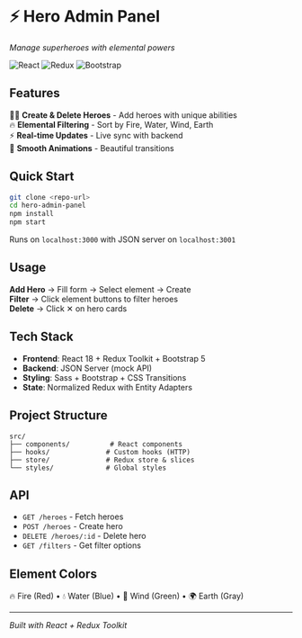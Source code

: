 # ⚡ Hero Admin Panel

*Manage superheroes with elemental powers*

![React](https://img.shields.io/badge/React-18.3.1-61DAFB?logo=react) ![Redux](https://img.shields.io/badge/Redux_Toolkit-2.2.5-764ABC?logo=redux) ![Bootstrap](https://img.shields.io/badge/Bootstrap-5.3.3-7952B3?logo=bootstrap)

## Features

🦸‍♂️ **Create & Delete Heroes** - Add heroes with unique abilities  
🔥 **Elemental Filtering** - Sort by Fire, Water, Wind, Earth  
⚡ **Real-time Updates** - Live sync with backend  
🎨 **Smooth Animations** - Beautiful transitions  

## Quick Start

```bash
git clone <repo-url>
cd hero-admin-panel
npm install
npm start
```

Runs on `localhost:3000` with JSON server on `localhost:3001`

## Usage

**Add Hero** → Fill form → Select element → Create  
**Filter** → Click element buttons to filter heroes  
**Delete** → Click ✕ on hero cards  

## Tech Stack

- **Frontend**: React 18 + Redux Toolkit + Bootstrap 5
- **Backend**: JSON Server (mock API)
- **Styling**: Sass + Bootstrap + CSS Transitions
- **State**: Normalized Redux with Entity Adapters

## Project Structure

```
src/
├── components/          # React components
├── hooks/              # Custom hooks (HTTP)
├── store/              # Redux store & slices
└── styles/             # Global styles
```

## API

- `GET /heroes` - Fetch heroes
- `POST /heroes` - Create hero  
- `DELETE /heroes/:id` - Delete hero
- `GET /filters` - Get filter options

## Element Colors

🔥 Fire (Red) • 💧 Water (Blue) • 💨 Wind (Green) • 🌍 Earth (Gray)

---

*Built with React + Redux Toolkit*
